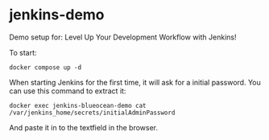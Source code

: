 # jenkins-demo
Demo setup for: Level Up Your Development Workflow with Jenkins!


To start:
```
docker compose up -d
```


When starting Jenkins for the first time, it will ask for a initial password.
You can use this command to extract it:

```
docker exec jenkins-blueocean-demo cat /var/jenkins_home/secrets/initialAdminPassword
```
And paste it in to the textfield in the browser.